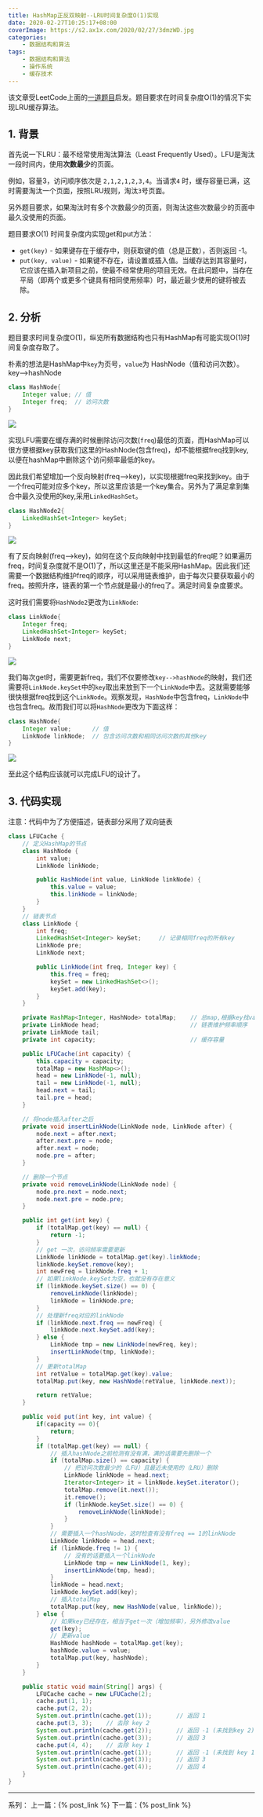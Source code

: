 ```yaml
---
title: HashMap正反双映射--LRU时间复杂度O(1)实现
date: 2020-02-27T10:25:17+08:00
coverImage: https://s2.ax1x.com/2020/02/27/3dmzWD.jpg
categories: 
    - 数据结构和算法
tags: 
    - 数据结构和算法
    - 操作系统
    - 缓存技术
---
```

<!-- toc -->
该文章受LeetCode上面的[一道题目](https://leetcode-cn.com/problems/lfu-cache/)启发。题目要求在时间复杂度O(1)的情况下实现LRU缓存算法。

<!-- more -->

## 1. 背景

首先说一下LRU：最不经常使用淘汰算法（Least Frequently Used）。LFU是淘汰一段时间内，使用**次数最少**的页面。

例如，容量3，访问顺序依次是 `2,1,2,1,2,3,4`。当请求`4` 时，缓存容量已满，这时需要淘汰一个页面，按照LRU规则，淘汰`3`号页面。

另外题目要求，如果淘汰时有多个次数最少的页面，则淘汰这些次数最少的页面中最久没使用的页面。

题目要求O(1) 时间复杂度内实现get和put方法：
- `get(key)` - 如果键存在于缓存中，则获取键的值（总是正数），否则返回 -1。
- `put(key, value)` - 如果键不存在，请设置或插入值。当缓存达到其容量时，它应该在插入新项目之前，使最不经常使用的项目无效。在此问题中，当存在平局（即两个或更多个键具有相同使用频率）时，最近最少使用的键将被去除。

## 2. 分析

题目要求时间复杂度O(1)，纵览所有数据结构也只有HashMap有可能实现O(1)时间复杂度存取了。

朴素的想法是HashMap中`key`为页号，`value`为 HashNode（值和访问次数）。key-->hashNode

``` Java
class HashNode{
    Integer value; // 值
    Integer freq;  // 访问次数
}
```
![](/img/数据结构与算法/HashMap%E6%AD%A3%E5%8F%8D%E5%8F%8C%E6%98%A0%E5%B0%84--LRU%E6%97%B6%E9%97%B4%E5%A4%8D%E6%9D%82%E5%BA%A6O(1)%E5%AE%9E%E7%8E%B0/HashNode.png)

实现LFU需要在缓存满的时候删除访问次数(`freq`)最低的页面，而HashMap可以很方便根据key获取我们这里的HashNode(包含freq)，却不能根据freq找到key,以便在hashMap中删除这个访问频率最低的key。

因此我们希望增加一个反向映射(freq-->key)，以实现根据freq来找到key。由于一个freq可能对应多个key，所以这里应该是一个key集合。另外为了满足拿到集合中最久没使用的key,采用`LinkedHashSet`。

``` Java
class HashNode2{
    LinkedHashSet<Integer> keySet;
}
```

![](/img/数据结构与算法/HashMap%E6%AD%A3%E5%8F%8D%E5%8F%8C%E6%98%A0%E5%B0%84--LRU%E6%97%B6%E9%97%B4%E5%A4%8D%E6%9D%82%E5%BA%A6O(1)%E5%AE%9E%E7%8E%B0/HashNode2.png)

有了反向映射(freq-->key)，如何在这个反向映射中找到最低的freq呢？如果遍历freq，时间复杂度就不是O(1)了，所以这里还是不能采用HashMap。因此我们还需要一个数据结构维护freq的顺序，可以采用链表维护，由于每次只要获取最小的freq。按照升序，链表的第一个节点就是最小的freq了。满足时间复杂度要求。

这时我们需要将`HashNode2`更改为`LinkNode`:

``` Java
class LinkNode{
    Integer freq;
    LinkedHashSet<Integer> keySet;
    LinkNode next;
}
```

![](/img/数据结构与算法/HashMap%E6%AD%A3%E5%8F%8D%E5%8F%8C%E6%98%A0%E5%B0%84--LRU%E6%97%B6%E9%97%B4%E5%A4%8D%E6%9D%82%E5%BA%A6O(1)%E5%AE%9E%E7%8E%B0/LinkNode.png)

我们每次get时，需要更新freq，我们不仅要修改`key-->hashNode`的映射，我们还需要将`LinkNode.keySet`中的`key`取出来放到下一个`LinkNode`中去。这就需要能够很快根据freq找到这个`LinkNode`。观察发现，`HashNode`中包含freq，`LinkNode`中也包含freq。故而我们可以将`HashNode`更改为下面这样：

```Java
class HashNode{
    Integer value;      // 值
    LinkNode linkNode;  // 包含访问次数和相同访问次数的其他key
}
```

![](/img/数据结构与算法/HashMap%E6%AD%A3%E5%8F%8D%E5%8F%8C%E6%98%A0%E5%B0%84--LRU%E6%97%B6%E9%97%B4%E5%A4%8D%E6%9D%82%E5%BA%A6O(1)%E5%AE%9E%E7%8E%B0/ALL.png)

至此这个结构应该就可以完成LFU的设计了。

## 3. 代码实现

注意：代码中为了方便描述，链表部分采用了双向链表

```Java
class LFUCache {
    // 定义HashMap的节点
    class HashNode {
        int value;
        LinkNode linkNode;

        public HashNode(int value, LinkNode linkNode) {
            this.value = value;
            this.linkNode = linkNode;
        }
    }
    // 链表节点
    class LinkNode {
        int freq;
        LinkedHashSet<Integer> keySet;     // 记录相同freq的所有key
        LinkNode pre;
        LinkNode next;

        public LinkNode(int freq, Integer key) {
            this.freq = freq;
            keySet = new LinkedHashSet<>();
            keySet.add(key);
        }
    }

    private HashMap<Integer, HashNode> totalMap;    // 总map,根据key找value
    private LinkNode head;                          // 链表维护频率顺序
    private LinkNode tail;
    private int capacity;                           // 缓存容量

    public LFUCache(int capacity) {
        this.capacity = capacity;
        totalMap = new HashMap<>();
        head = new LinkNode(-1, null);
        tail = new LinkNode(-1, null);
        head.next = tail;
        tail.pre = head;
    }

    // 将node插入after之后
    private void insertLinkNode(LinkNode node, LinkNode after) {
        node.next = after.next;
        after.next.pre = node;
        after.next = node;
        node.pre = after;
    }

    // 删除一个节点
    private void removeLinkNode(LinkNode node) {
        node.pre.next = node.next;
        node.next.pre = node.pre;
    }

    public int get(int key) {
        if (totalMap.get(key) == null) {
            return -1;
        }
        // get 一次，访问频率需要更新
        LinkNode linkNode = totalMap.get(key).linkNode;
        linkNode.keySet.remove(key);
        int newFreq = linkNode.freq + 1;
        // 如果linkNode.keySet为空，也就没有存在意义
        if (linkNode.keySet.size() == 0) {
            removeLinkNode(linkNode);
            linkNode = linkNode.pre;
        }
        // 处理新freq对应的linkNode
        if (linkNode.next.freq == newFreq) {
            linkNode.next.keySet.add(key);
        } else {
            LinkNode tmp = new LinkNode(newFreq, key);
            insertLinkNode(tmp, linkNode);
        }
        // 更新totalMap
        int retValue = totalMap.get(key).value;
        totalMap.put(key, new HashNode(retValue, linkNode.next));

        return retValue;
    }

    public void put(int key, int value) {
        if(capacity == 0){
            return;
        }
        if (totalMap.get(key) == null) {
            // 插入hashNode之前检测有没有满，满的话需要先删除一个
            if (totalMap.size() == capacity) {
                // 把访问次数最少的（LFU）且最近未使用的（LRU）删除
                LinkNode linkNode = head.next;
                Iterator<Integer> it = linkNode.keySet.iterator();
                totalMap.remove(it.next());
                it.remove();
                if (linkNode.keySet.size() == 0) {
                    removeLinkNode(linkNode);
                }
            }
            // 需要插入一个hashNode，这时检查有没有freq == 1的linkNode
            LinkNode linkNode = head.next;
            if (linkNode.freq != 1) {
                // 没有的话要插入一个linkNode
                LinkNode tmp = new LinkNode(1, key);
                insertLinkNode(tmp, head);
            }
            linkNode = head.next;
            linkNode.keySet.add(key);
            // 插入totalMap
            totalMap.put(key, new HashNode(value, linkNode));
        } else {
            // 如果key已经存在，相当于get一次（增加频率），另外修改value
            get(key);
            // 更新value
            HashNode hashNode = totalMap.get(key);
            hashNode.value = value;
            totalMap.put(key, hashNode);
        }
    }

    public static void main(String[] args) {
        LFUCache cache = new LFUCache(2);
        cache.put(1, 1);
        cache.put(2, 2);
        System.out.println(cache.get(1));       // 返回 1
        cache.put(3, 3);    // 去除 key 2
        System.out.println(cache.get(2));       // 返回 -1 (未找到key 2)
        System.out.println(cache.get(3));       // 返回 3
        cache.put(4, 4);    // 去除 key 1
        System.out.println(cache.get(1));       // 返回 -1 (未找到 key 1)
        System.out.println(cache.get(3));       // 返回 3
        System.out.println(cache.get(4));       // 返回 4
    }
}
```


---

系列：
上一篇：{% post_link  %}
下一篇：{% post_link  %}
